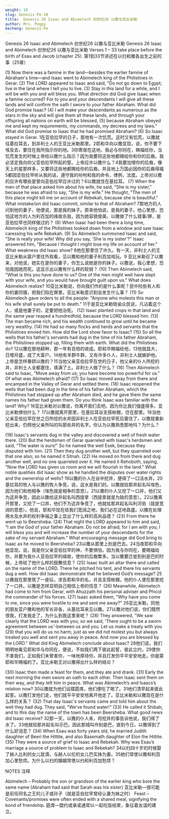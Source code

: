 ```yaml
---
weight: 18
slug: Genesis-Pe-18
title:  Genesis 26 Isaac and Abimelech 创世纪26 以撒与亚比米勒
author: Mrs. Peggy
kecheng: Genesis-Pe
---
```


Genesis 26 Isaac and Abimelech 创世纪26 以撒与亚比米勒
Genesis 26 Isaac and Abimelech
创世纪26 以撒与亚比米勒
Verses 1 – 33 take place before the birth of Esau and Jacob (chapter 25).
第1到33节讲述在以扫和雅各出生之前的事（25章）

(1) Now there was a famine in the land—besides the earlier famine of Abraham's time—and Isaac went to Abimelech king of the Philistines in Gerar. (2) The LORD appeared to Isaac and said, "Do not go down to Egypt; live in the land where I tell you to live. (3) Stay in this land for a while, and I will be with you and will bless you. What direction did God give Isaac when a famine occurred? For to you and your descendants I will give all these lands and will confirm the oath I swore to your father Abraham. What did God promise Isaac? (4) I will make your descendants as numerous as the stars in the sky and will give them all these lands, and through your offspring all nations on earth will be blessed, (5) because Abraham obeyed me and kept my requirements, my commands, my decrees and my laws." What did God promise to Isaac that he had promised Abraham? (6) So Isaac stayed in Gerar.
1在亚伯拉罕的日子，那地有一次饥荒。这时又有饥荒，以撒就往基拉耳去，到非利士人的王亚比米勒那里。2耶和华向以撒显现，说，你不要下埃及去，要住在我所指示你的地。3你寄居在这地，我必与你同在，赐福给你，当饥荒发生的时候上帝给以撒什么指示？因为我要将这些地都赐给你和你的后裔。我必坚定我向你父亚伯拉罕所起的誓。上帝应许以撒什么？4我要加增你的后裔，像天上的星那样多，又要将这些地都赐给你的后裔。并且地上万国必因你的后裔得福5都因亚伯拉罕听从我的话，遵守我的吩咐和我的命令，律例，法度。上帝对以撒的应许有哪些是曾向亚伯拉罕应许过的？6以撒就住在基拉耳。
(7) When the men of that place asked him about his wife, he said, "She is my sister," because he was afraid to say, "She is my wife." He thought, "The men of this place might kill me on account of Rebekah, because she is beautiful." What mistake/sin did Isaac commit, similar to that of Abraham?
7那地方的人问到他的妻子，他便说，那是我的妹子。原来他怕说，是我的妻子。他心里想，恐怕这地方的人为利百加的缘故杀我，因为她容貌俊美。以撒做了什么错事/罪，是亚伯拉罕也同样做过的？
(8) When Isaac had been there a long time, Abimelech king of the Philistines looked down from a window and saw Isaac caressing his wife Rebekah. (9) So Abimelech summoned Isaac and said, "She is really your wife! Why did you say, 'She is my sister'?" Isaac answered him, "Because I thought I might lose my life on account of her." What weakness did Isaac show?
8他在那里住了许久。有一天，非利士人的王亚比米勒从窗户里往外观看，见以撒和他的妻子利百加戏玩。9 亚比米勒召了以撒来，对他说，她实在是你的妻子，你怎么说她是你的妹子。以撒说，我心里想，恐怕我因她而死。这显示出以撒有什么样的软弱？
(10) Then Abimelech said, "What is this you have done to us? One of the men might well have slept with your wife, and you would have brought guilt upon us." What does Abimelech realize?
10亚比米勒说，你向我们作的是什么事呢？民中险些有人和你的妻同寝，把我们陷在罪里。亚比米勒意识到会发生什么事？
(11) So Abimelech gave orders to all the people: "Anyone who molests this man or his wife shall surely be put to death."
11于是亚比米勒晓谕众民说，凡沾着这个人，或是他妻子的，定要把他治死。
(12) Isaac planted crops in that land and the same year reaped a hundredfold, because the LORD blessed him. (13) The man became rich, and his wealth continued to grow until he became very wealthy. (14) He had so many flocks and herds and servants that the Philistines envied him. How did the Lord show favor to Isaac? (15) So all the wells that his father's servants had dug in the time of his father Abraham, the Philistines stopped up, filling them with earth. What did the Philistines do?
12以撒在那地耕种，那一年有百倍的收成。耶和华赐福给他，13他就昌大，日增月盛，成了大富户。14他有羊群牛群，又有许多仆人，非利士人就嫉妒他。上帝是怎样眷顾以撒的？15当他父亲亚伯拉罕在世的日子，他父亲的仆人所挖的井，非利士人全都塞住，填满了土。非利士人做了什么？
(16) Then Abimelech said to Isaac, "Move away from us; you have become too powerful for us." Of what was Abimelech afraid?
(17) So Isaac moved away from there and encamped in the Valley of Gerar and settled there. (18) Isaac reopened the wells that had been dug in the time of his father Abraham, which the Philistines had stopped up after Abraham died, and he gave them the same names his father had given them. Do you think Isaac was familiar with the land? Why?
16亚比米勒对以撒说，你离开我们去吧。因为你比我们强盛得多。亚比米勒惧怕什么？
17以撒就离开那里，在基拉耳谷支搭帐棚，住在那里。18当他父亲亚伯拉罕在世之日所挖的水井因非利士人在亚伯拉罕死后塞住了，以撒就重新挖出来，仍照他父亲所叫的叫那些井的名字。你认为以撒熟悉那地吗？为什么？

(19) Isaac's servants dug in the valley and discovered a well of fresh water there. (20) But the herdsmen of Gerar quarreled with Isaac's herdsmen and said, "The water is ours!" So he named the well Esek, because they disputed with him. (21) Then they dug another well, but they quarreled over that one also; so he named it Sitnah. (22) He moved on from there and dug another well, and no one quarreled over it. He named it Rehoboth, saying, "Now the LORD has given us room and we will flourish in the land." What noble qualities did Isaac show as he handled the disputes over water rights and the ownership of wells?
19以撒的仆人在谷中挖井，便得了一口活水井。20基拉耳的牧人与以撒的牧人争竞，说，这水是我们的。以撒就给那井起名叫埃色，因为他们和他相争（埃色就是相争的意思）。21以撒的仆人又挖了一口井，他们又为这井争竞，因此以撒给这井起名叫西提拿（西提拿就是为敌的意思）。22以撒离开那里，又挖了一口井，他们不为这井争竞了，他就给那井起名叫利河伯（就是宽阔的意思）。他说，耶和华现在给我们宽阔之地，我们必在这地昌盛。以撒在处理用水及水井的权利争端之事上显出了什么样的高尚品德？
(23) From there he went up to Beersheba. (24) That night the LORD appeared to him and said, "I am the God of your father Abraham. Do not be afraid, for I am with you; I will bless you and will increase the number of your descendants for the sake of my servant Abraham." What encouraging message did God bring to Isaac as he moved to Beersheba?
23以撒从那里上别是巴去。24当夜耶和华向他显现，说，我是你父亲亚伯拉罕的神，不要惧怕，因为我与你同在，要赐福给你，并要为我仆人亚伯拉罕的缘故，使你的后裔繁多。当以撒要迁徙到别是巴的时候，上帝给了他什么样的鼓舞信息？
(25) Isaac built an altar there and called on the name of the LORD. There he pitched his tent, and there his servants dug a well. How did Isaac demonstrate that he believed God’s message?
25以撒就在那里筑了一座坛，求告耶和华的名，并且支搭帐棚。他的仆人便在那里挖了一口井。以撒是怎样显明自己相信上帝的信息？
(26) Meanwhile, Abimelech had come to him from Gerar, with Ahuzzath his personal adviser and Phicol the commander of his forces. (27) Isaac asked them, "Why have you come to me, since you were hostile to me and sent me away?"
26亚比米勒，同他的朋友亚户撒和他的军长非各，从基拉耳来见以撒。27以撒对他们说，你们既然恨我，打发我走了，为什么到我这里来呢？
(28) They answered, "We saw clearly that the LORD was with you; so we said, 'There ought to be a sworn agreement between us'-between us and you. Let us make a treaty with you (29) that you will do us no harm, just as we did not molest you but always treated you well and sent you away in peace. And now you are blessed by the LORD." What did King Abimelech conclude about Isaac?
28他们说，我们明明地看见耶和华与你同在，便说，不如我们两下彼此起誓，彼此立约，29使你不害我们，正如我们未曾害你，一味地厚待你，并且打发你平平安安地走。你是蒙耶和华赐福的了。亚比米勒王对以撒得出什么样的结论？

(30) Isaac then made a feast for them, and they ate and drank. (31) Early the next morning the men swore an oath to each other. Then Isaac sent them on their way, and they left him in peace. What was Abimelech’s and Isaacs’s relation now?
30以撒就为他们设摆筵席，他们便吃了喝了。31他们清早起来彼此起誓。以撒打发他们走，他们就平平安安地离开他走了。亚比米勒和以撒现在是什么样的关系？
(32) That day Isaac's servants came and told him about the well they had dug. They said, "We've found water!" (33) He called it Shibah, and to this day the name of the town has been Beersheba. What good news did Isaac receive?
32那一天，以撒的仆人来，将挖井的事告诉他说，我们得了水了。33他就给那井起名叫示巴。因此那城叫作别是巴，直到今日。以撒得到了什么好消息？
(34) When Esau was forty years old, he married Judith daughter of Beeri the Hittite, and also Basemath daughter of Elon the Hittite. (35) They were a source of grief to Isaac and Rebekah. Why was Esau’s marriage a source of problem to Isaac and Rebekah?
34以扫四十岁的时候娶了赫人比利的女儿犹滴，与赫人以伦的女儿巴实抹为妻。35她们常使以撒和利百加心里愁烦。为什么以扫的婚姻常使以扫和利百加愁烦？

NOTES
注释

Abimelech – Probably the son or grandson of the earlier king who bore the same name (Abraham had said that Sarah was his sister)
亚比米勒—很可能是前任同名之王的儿子或孙子（就是亚伯拉罕曾经认妻为妹之时）
Feast – Covenants/promises were often ended with a shared meal, signifying the bond of friendship.
筵席—盟约或承诺通常以一起吃饭结束，象征着友谊的建立。
